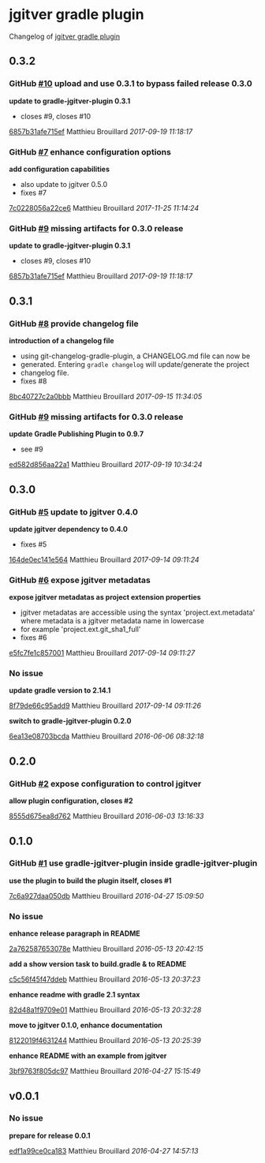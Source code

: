 # jgitver gradle plugin

Changelog of [jgitver gradle plugin](https://github.com/jgitver/gradle-jgitver-plugin)

## 0.3.2
### GitHub [#10](https://github.com/jgitver/gradle-jgitver-plugin/issues/10) upload and use 0.3.1 to bypass failed release 0.3.0

**update to gradle-jgitver-plugin 0.3.1**

 * closes #9, closes #10

[6857b31afe715ef](https://github.com/jgitver/gradle-jgitver-plugin/commit/6857b31afe715ef) Matthieu Brouillard *2017-09-19 11:18:17*


### GitHub [#7](https://github.com/jgitver/gradle-jgitver-plugin/issues/7) enhance configuration options

**add configuration capabilities**

 * also update to jgitver 0.5.0
 * fixes #7

[7c0228056a22ce6](https://github.com/jgitver/gradle-jgitver-plugin/commit/7c0228056a22ce6) Matthieu Brouillard *2017-11-25 11:14:24*


### GitHub [#9](https://github.com/jgitver/gradle-jgitver-plugin/issues/9) missing artifacts for 0.3.0 release

**update to gradle-jgitver-plugin 0.3.1**

 * closes #9, closes #10

[6857b31afe715ef](https://github.com/jgitver/gradle-jgitver-plugin/commit/6857b31afe715ef) Matthieu Brouillard *2017-09-19 11:18:17*


## 0.3.1
### GitHub [#8](https://github.com/jgitver/gradle-jgitver-plugin/issues/8) provide changelog file

**introduction of a changelog file**

 * using git-changelog-gradle-plugin, a CHANGELOG.md file can now be
 * generated. Entering `gradle changelog` will update/generate the project
 * changelog file.
 * fixes #8

[8bc40727c2a0bbb](https://github.com/jgitver/gradle-jgitver-plugin/commit/8bc40727c2a0bbb) Matthieu Brouillard *2017-09-15 11:34:05*


### GitHub [#9](https://github.com/jgitver/gradle-jgitver-plugin/issues/9) missing artifacts for 0.3.0 release

**update Gradle Publishing Plugin to 0.9.7**

 * see #9

[ed582d856aa22a1](https://github.com/jgitver/gradle-jgitver-plugin/commit/ed582d856aa22a1) Matthieu Brouillard *2017-09-19 10:34:24*


## 0.3.0
### GitHub [#5](https://github.com/jgitver/gradle-jgitver-plugin/issues/5) update to jgitver 0.4.0

**update jgitver dependency to 0.4.0**

 * fixes #5

[164de0ec141e564](https://github.com/jgitver/gradle-jgitver-plugin/commit/164de0ec141e564) Matthieu Brouillard *2017-09-14 09:11:24*


### GitHub [#6](https://github.com/jgitver/gradle-jgitver-plugin/issues/6) expose jgitver metadatas

**expose jgitver metadatas as project extension properties**

 * jgitver metadatas are accessible using the syntax &#39;project.ext.metadata&#39; where metadata is a jgitver metadata name in lowercase
 * for example &#39;project.ext.git_sha1_full&#39;
 * fixes #6

[e5fc7fe1c857001](https://github.com/jgitver/gradle-jgitver-plugin/commit/e5fc7fe1c857001) Matthieu Brouillard *2017-09-14 09:11:27*


### No issue

**update gradle version to 2.14.1**


[8f79de66c95add9](https://github.com/jgitver/gradle-jgitver-plugin/commit/8f79de66c95add9) Matthieu Brouillard *2017-09-14 09:11:26*

**switch to gradle-jgitver-plugin 0.2.0**


[6ea13e08703bcda](https://github.com/jgitver/gradle-jgitver-plugin/commit/6ea13e08703bcda) Matthieu Brouillard *2016-06-06 08:32:18*


## 0.2.0
### GitHub [#2](https://github.com/jgitver/gradle-jgitver-plugin/issues/2) expose configuration to control jgitver

**allow plugin configuration, closes #2**


[8555d675ea8d762](https://github.com/jgitver/gradle-jgitver-plugin/commit/8555d675ea8d762) Matthieu Brouillard *2016-06-03 13:16:33*


## 0.1.0
### GitHub [#1](https://github.com/jgitver/gradle-jgitver-plugin/issues/1) use gradle-jgitver-plugin inside gradle-jgitver-plugin

**use the plugin to build the plugin itself, closes #1**


[7c6a927daa050db](https://github.com/jgitver/gradle-jgitver-plugin/commit/7c6a927daa050db) Matthieu Brouillard *2016-04-27 15:09:50*


### No issue

**enhance release paragraph in README**


[2a762587653078e](https://github.com/jgitver/gradle-jgitver-plugin/commit/2a762587653078e) Matthieu Brouillard *2016-05-13 20:42:15*

**add a show version task to build.gradle & to README**


[c5c56f45f47ddeb](https://github.com/jgitver/gradle-jgitver-plugin/commit/c5c56f45f47ddeb) Matthieu Brouillard *2016-05-13 20:37:23*

**enhance readme with gradle 2.1 syntax**


[82d48a1f9709e01](https://github.com/jgitver/gradle-jgitver-plugin/commit/82d48a1f9709e01) Matthieu Brouillard *2016-05-13 20:32:28*

**move to jgitver 0.1.0, enhance documentation**


[8122019f4631244](https://github.com/jgitver/gradle-jgitver-plugin/commit/8122019f4631244) Matthieu Brouillard *2016-05-13 20:25:39*

**enhance README with an example from jgitver**


[3bf9763f805dc97](https://github.com/jgitver/gradle-jgitver-plugin/commit/3bf9763f805dc97) Matthieu Brouillard *2016-04-27 15:15:49*


## v0.0.1
### No issue

**prepare for release 0.0.1**


[edf1a99ce0ca183](https://github.com/jgitver/gradle-jgitver-plugin/commit/edf1a99ce0ca183) Matthieu Brouillard *2016-04-27 14:57:13*


